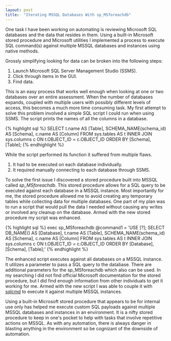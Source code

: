 ```yaml
---
layout: post
title:  "Iterating MSSQL Databases With sp_MSforeachdb"
---
```


One task I have been working on automating is reviewing Microsoft SQL databases and the data that resides in them. Using a built-in Microsoft stored procedure and Microsoft utilities I implemented a process to execute SQL command(s) against multiple MSSQL databases and instances using native methods. 

Grossly simplifying looking for data can be broken into the following steps:

1. Launch Microsoft SQL Server Management Studio (SSMS).
2. Click through items in the GUI.
3. Find data.

This is an easy process that works well enough when looking at one or two databases over an entire assessment. When the number of databases expands, coupled with multiple users with possibly different levels of access, this becomes a much more time consuming task. My first attempt to solve this problem involved a simple SQL script I could run when using SSMS. The script prints the names of all the columns in a database.

{% highlight sql %}
SELECT t.name AS [Table], SCHEMA_NAME(schema_id) AS [Schema], c.name AS [Column]
FROM sys.tables AS t
INNER JOIN sys.columns c ON t.OBJECT_ID = c.OBJECT_ID
ORDER BY [Schema], [Table];
{% endhighlight %}

While the script performed its function it suffered from multiple flaws.

1. It had to be executed on each database individually.
2. It required manually connecting to each database through SSMS.

To solve the first issue I discovered a stored procedure built into MSSQL called *sp_MSforeachdb*. This stored procedure allows for a SQL query to be executed against each database in a MSSQL instance. Most importantly for me, the stored procedure allowed me to avoid creating any temporary tables while collecting data for multiple databases. One part of my plan was to run a script that would pull the data I needed without causing any writes or involved any cleanup on the database. Armed with the new stored procedure my script was enhanced.

{% highlight sql %}
exec sp_MSforeachdb
    @command1 = 'USE [?];
                 SELECT DB_NAME() AS [Database], t.name AS [Table], SCHEMA_NAME(schema_id) AS [Schema], c.name AS [Column]
                 FROM sys.tables AS t
                 INNER JOIN sys.columns c ON t.OBJECT_ID = c.OBJECT_ID
                 ORDER BY [Database], [Schema], [Table];'
{% endhighlight %}

The enhanced script executes against all databases on a MSSQL instance. It utilizes a parameter to pass a SQL query to the database. There are additional parameters for the sp_MSforeachdb which also can be used. In my searching I did not find official Microsoft documentation for the stored procedure, but I did find enough information from other individuals to get it working for me. Armed with the new script I was able to couple it with [sqlcmd][1] to execute it against multiple MSSQL instances.

Using a built-in Microsoft stored procedure that appears to be for internal use only has helped me execute custom SQL payloads against multiple MSSQL databases and instances in an environment. It is a nifty stored procedure to keep in one's pocket to help with tasks that involve repetitive actions on MSSQL. As with any automation, there is always danger in blasting anything in the environment so be cognizant of the downside of automation.

[1]: https://msdn.microsoft.com/en-us/library/ms162773.aspx
